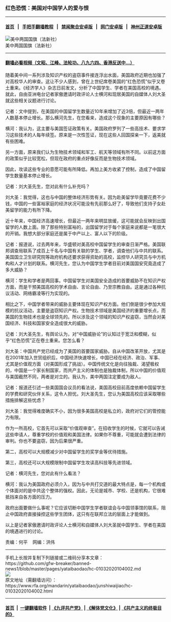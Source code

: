 ### 红色恐慌：美国对中国学人的爱与恨
------------------------

#### [首页](https://github.com/gfw-breaker/banned-news1/blob/master/README.md) &nbsp;&nbsp;|&nbsp;&nbsp; [手把手翻墙教程](https://github.com/gfw-breaker/guides/wiki) &nbsp;&nbsp;|&nbsp;&nbsp; [禁闻聚合安卓版](https://github.com/gfw-breaker/bn-android) &nbsp;&nbsp;|&nbsp;&nbsp; [网门安卓版](https://github.com/oGate2/oGate) &nbsp;&nbsp;|&nbsp;&nbsp; [神州正道安卓版](https://github.com/SzzdOgate/update) 



<div id="headerimg">
 <img alt="美中两国国旗（法新社）" src="https://www.rfa.org/mandarin/pinglun/huping/hp-12032019154519.html/hc823.jpg/image" title="美中两国国旗（法新社）"/>
 <div id="headerimgcontents">
  <div id="headerimgcaption">
   <span>
    美中两国国旗（法新社）
   </span>
   <!-- zoomattribute -->
  </div>
  <!-- headerimgcaption -->
 </div>
 <!-- headerimagecontents -->
</div>

<hr/>


#### [翻墙必看视频（文昭、江峰、法轮功、八九六四、香港反送中...）](http://167.172.214.107/home.html)

<div id="storytext">
 <div>
  <div class="slot_header">
  </div>
 </div>
 <p>
  随着美中间一系列涉及知识产权的盗窃事件接连浮出水面，美国政府近期也加强了对高校华人的审查。这让不少人感到，曾在上世纪席卷美国的“红色恐慌”似乎又卷土重来。《经济学人》杂志日前发文，分析了中国学生、学者在美国高校的境遇。就此，自由亚洲电台记者家傲邀请时政评论人士横河和现居美国的自媒体人刘大圣就这些相关议题进行讨论。
 </p>
 <p>
 </p>
 <p>
 </p>
 <p>
  记者：文中提到，在美国的中国留学生数量近10年来增加了近3倍，但最近一两年人数基本停止增长。那么横河先生，在您看来，造成这个现象的主要原因有哪些？
 </p>
 <p>
  横河：我认为，这主要与美国签证政策有关。美国政府罗列了一些高技术、要求学习这些技术的人每年续签。原来是一次性签证，现在这些人回国探亲一下，返美就有些困难。
 </p>
 <p>
  另一方面，原来我们认为生物技术领域和军工、航天等领域有所不同。以前这方面的政策似乎比较宽松，但现在政府的重点好像反而是生物技术领域。
 </p>
 <p>
  因此，攻读这些专业的意愿可能有所降低。再加上美方收紧了控制，造成了中国留学生数量基本停止增长。
 </p>
 <p>
  记者：刘大圣先生，您对此有什么补充吗？
 </p>
 <p>
  刘大圣：我觉得，这也与中国的整体经济形势有关。因为赴美留学毕竟要花费不少钱，中国的一些富裕家庭的经济状况可能没有先前那么好了，导致他们支持子女赴美留学的能力有所下降。
 </p>
 <p>
  近十年来，中国经济高速增长，但最近一两年来明显放缓，这可能就会反映到出国留学的人数上面。除了那些特别富裕的，出国留学对于每个家庭来说都是一笔很大的开销。我想大部分家庭还是属于中产以上、富人以下的阶级。
 </p>
 <p>
  记者：报道说，过去两年来，华盛顿对美高校中国留学生的审查日渐严格。美国联邦调查局联系了成百上千名与中国有关联的学生、学者，调查他们与中共的联系。美国国立卫生研究院等政府机构还要求获得资助的高校，监控华人研究员与中方机构和人才计划的联系。横河先生，您认为中国学生学者目前对美国国安究竟造成了多大威胁？
 </p>
 <p>
  横河：学生和学者是两回事。中国留学生对美国安全造成的首要威胁不在知识产权方面，而是干预美国高校的学术自由、言论自由、乃至宗教自由。这是通过各种抗议活动、网络霸凌等行为实现的。
 </p>
 <p>
  相比之下，中国学者带来的威胁主要体现在知识产权方面。他们倒是很少参加大规模的抗议活动，主要是盗窃知识产权。生物技术领域是美国经济的重要增长点，而美国的生物技术也是全球领先的。所以涉及这个领域的知识产权盗窃，当然会对美国经济、科技和国家安全造成很大的威胁。
 </p>
 <p>
  记者：刘大圣先生，有舆论认为，对“中国威胁论”的认知过于宽泛和模糊，似乎“红色恐慌”正在卷土重来。您怎么看？
 </p>
 <p>
  刘大圣：中国共产党已经成为了美国的首要国家威胁。自从中国改革开放，尤其是在2001年加入世贸组织后，中国经济快速增长，中国已经在经济、政治、军事、尤其是价值观方面（对美国形成了挑战）。中国传统文化是向往独裁、渴望极权的，中国是一个家长制国家，而共产主义的体制也是独裁体制，所以中国的价值观与美国截然不同，两者是对立的。我认为，美中两国注定要成为敌人。
 </p>
 <p>
  记者：报道还引述一些美国国会议员的看法说，美国高校目前高度依赖中国留学生的学费和研究伙伴关系，这令人担忧。刘大圣先生，您认为美国高校应该采取哪些措施排解这些忧虑？
 </p>
 <p>
  刘大圣：我觉得难度确实不小，因为很多美国高校是私立的，政府对它们的管控能力有限。
 </p>
 <p>
  作为一所高校，它首先可以采取“价值观审查”。在招收学生的时候，它就可以告诫这些申请人，尊重学校的价值观和美国法律。如果你不尊重，可能就会遭到法律的审判。你也不要盗窃，因为后果很严重。
 </p>
 <p>
  第二，高校可以大规模减少对中国留学生的奖学金等优待措施。
 </p>
 <p>
  第三，高校还可以大规模限制中国留学生攻读高科技等先进领域。
 </p>
 <p>
  记者：横河先生，您对此有什么看法？
 </p>
 <p>
  横河：我认为美国政府必须介入，因为与中共打交道的最大特点是，每一个机构或个体面对的是中共这个整体的强权。因此，无论是城市、学校、还是机构，它很难抵挡来自各方面的压力。
 </p>
 <p>
  政府出面要做什么事呢？它应该切断中国学生学者联谊会与中国领事馆的联系，阻止中国政府直接操控这些学生团体，这只有在联邦立法的层面上才能做到。
 </p>
 <p>
 </p>
 <p>
  以上是记者家傲邀请时政评论人士横河和自媒体人刘大圣就中国学生、学者在美国的境遇进行的讨论。
 </p>
 <p>
  责编：何平    网编：洪伟
 </p>
</div>

<hr/>
手机上长按并复制下列链接或二维码分享本文章：<br/>
https://github.com/gfw-breaker/banned-news1/blob/master/pages/yataibaodao/hc-01032020104002.md <br/>
<a href='https://github.com/gfw-breaker/banned-news1/blob/master/pages/yataibaodao/hc-01032020104002.md'><img src='https://github.com/gfw-breaker/banned-news1/blob/master/pages/yataibaodao/hc-01032020104002.md.png'/></a> <br/>
原文地址（需翻墙访问）：https://www.rfa.org/mandarin/yataibaodao/junshiwaijiao/hc-01032020104002.html


------------------------
#### [首页](https://github.com/gfw-breaker/banned-news1/blob/master/README.md) &nbsp;|&nbsp; [一键翻墙软件](https://github.com/gfw-breaker/nogfw/blob/master/README.md) &nbsp;| [《九评共产党》](https://github.com/gfw-breaker/9ping.md/blob/master/README.md#九评之一评共产党是什么) | [《解体党文化》](https://github.com/gfw-breaker/jtdwh.md/blob/master/README.md) | [《共产主义的终极目的》](https://github.com/gfw-breaker/gczydzjmd.md/blob/master/README.md)


<img src='http://gfw-breaker.win/banned-news/pages/yataibaodao/hc-01032020104002.md' width='0px' height='0px'/>